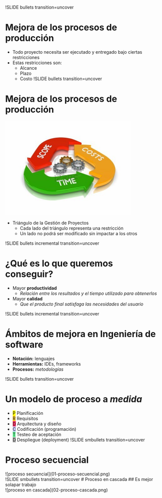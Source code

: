 !SLIDE bullets transition=uncover
# Mejora de los procesos de producción
* Todo proyecto necesita ser ejecutado y entregado bajo ciertas restricciones
* Estas restricciones son:
  * Alcance
  * Plazo
  * Costo
!SLIDE bullets transition=uncover
# Mejora de los procesos de producción
![triangulo](triangulo-gestion-proyectos.png)

* Triángulo de la Gestión de Proyectos
  * Cada lado del triángulo representa una restricción
  * Un lado no podrá ser modificado sin impactar a los otros

!SLIDE bullets incremental transition=uncover
# ¿Qué es lo que queremos conseguir?
* Mayor **productividad**
  * *Relación entre los resultados y el tiempo utilizado para obtenerlos*
* Mayor **calidad**
  * *Que el producto final satisfaga las necesidades del usuario*

!SLIDE bullets incremental transition=uncover
# Ámbitos de mejora en Ingeniería de software
* **Notación:** lenguajes
* **Herramientas:** IDEs, frameworks
* **Procesos:** *metodologías*

!SLIDE bullets transition=uncover
# Un modelo de proceso a *medida*
* <span class="letter_box" style="background-color: yellow">P</span> Planificación
* <span class="letter_box" style="background-color: #FFCC33">R</span> Requisitos
* <span class="letter_box" style="background-color: #FF3366">D</span>
  Arquitectura y diseño
* <span class="letter_box" style="background-color: #CCCCFF">C</span>
  Codificación (programación)
* <span class="letter_box" style="background-color: #66FF99">T</span> Testeo de
  aceptación
* <span class="letter_box" style="background-color: #B0B0B0">D</span> Despliegue
  (deployment)
!SLIDE smbullets transition=uncover
# Proceso secuencial
<div class="center">
![proceso secuencial](01-proceso-secuencial.png)
<div>
!SLIDE smbullets transition=uncover
# Proceso en cascada
## Es mejor solapar trabajo
<div class="center">
![proceso en cascada](02-proceso-cascada.png)
<div>

